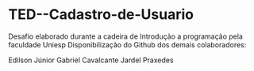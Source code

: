 # TED--Cadastro-de-Usuario

Desafio elaborado durante a cadeira de Introdução a programação pela faculdade Uniesp
Disponibilização do Github dos demais colaboradores:

Edilson Júnior
Gabriel Cavalcante
Jardel Praxedes

